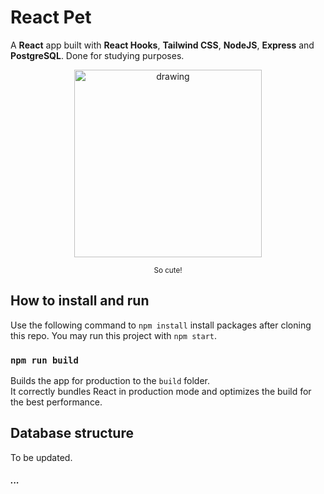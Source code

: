 # React Pet

A **React** app built with **React Hooks**, **Tailwind CSS**, **NodeJS**, **Express** and **PostgreSQL**. Done for studying purposes.

<center>
<img src="https://images.unsplash.com/photo-1611695267521-9891f56679a1?ixid=MnwxMjA3fDB8MHxwaG90by1wYWdlfHx8fGVufDB8fHx8&ixlib=rb-1.2.1&auto=format&fit=crop&w=300&q=80" alt="drawing" width="300"/>

<sup>So cute!</sup>

</center>

## How to install and run

Use the following command to `npm install` install packages after cloning this repo. You may run this project with `npm start`.

### `npm run build`

Builds the app for production to the `build` folder.\
It correctly bundles React in production mode and optimizes the build for the best performance.

## Database structure

To be updated.

##### ...
